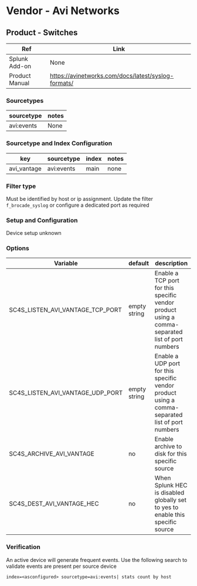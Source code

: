 # Vendor - Avi Networks


## Product - Switches

| Ref            | Link                                                                                                    |
|----------------|---------------------------------------------------------------------------------------------------------|
| Splunk Add-on  | None                                    |
| Product Manual | https://avinetworks.com/docs/latest/syslog-formats/   |


### Sourcetypes

| sourcetype     | notes                                                                                                   |
|----------------|---------------------------------------------------------------------------------------------------------|
| avi:events        | None                                                                                                    |

### Sourcetype and Index Configuration

| key            | sourcetype     | index          | notes          |
|----------------|----------------|----------------|----------------|
| avi_vantage     | avi:events       | main          | none          |

### Filter type

Must be identified by host or ip assignment. Update the filter `f_brocade_syslog` or configure a dedicated port as required

### Setup and Configuration

Device setup unknown 

### Options

| Variable       | default        | description    |
|----------------|----------------|----------------|
| SC4S_LISTEN_AVI_VANTAGE_TCP_PORT      | empty string      | Enable a TCP port for this specific vendor product using a comma-separated list of port numbers |
| SC4S_LISTEN_AVI_VANTAGE_UDP_PORT      | empty string      | Enable a UDP port for this specific vendor product using a comma-separated list of port numbers |
| SC4S_ARCHIVE_AVI_VANTAGE | no | Enable archive to disk for this specific source |
| SC4S_DEST_AVI_VANTAGE_HEC | no | When Splunk HEC is disabled globally set to yes to enable this specific source | 

### Verification

An active device will generate frequent events. Use the following search to validate events are present per source device

```
index=<asconfigured> sourcetype=avi:events| stats count by host
```
